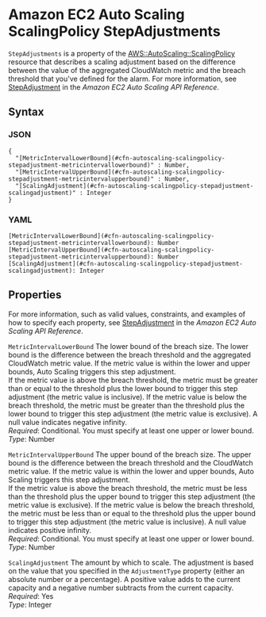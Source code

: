 # Amazon EC2 Auto Scaling ScalingPolicy StepAdjustments<a name="aws-properties-autoscaling-scalingpolicy-stepadjustments"></a>

`StepAdjustments` is a property of the [AWS::AutoScaling::ScalingPolicy](aws-properties-as-policy.md) resource that describes a scaling adjustment based on the difference between the value of the aggregated CloudWatch metric and the breach threshold that you've defined for the alarm\. For more information, see [StepAdjustment](https://docs.aws.amazon.com/autoscaling/ec2/APIReference/API_StepAdjustment.html) in the *Amazon EC2 Auto Scaling API Reference*\.

## Syntax<a name="w4ab1c21c14d149b5"></a>

### JSON<a name="aws-properties-autoscaling-scalingpolicy-stepadjustments-syntax.json"></a>

```
{
  "[MetricIntervalLowerBound](#cfn-autoscaling-scalingpolicy-stepadjustment-metricintervallowerbound)" : Number,
  "[MetricIntervalUpperBound](#cfn-autoscaling-scalingpolicy-stepadjustment-metricintervalupperbound)" : Number,
  "[ScalingAdjustment](#cfn-autoscaling-scalingpolicy-stepadjustment-scalingadjustment)" : Integer
}
```

### YAML<a name="aws-properties-autoscaling-scalingpolicy-stepadjustments-syntax.yaml"></a>

```
[MetricIntervalLowerBound](#cfn-autoscaling-scalingpolicy-stepadjustment-metricintervallowerbound): Number
[MetricIntervalUpperBound](#cfn-autoscaling-scalingpolicy-stepadjustment-metricintervalupperbound): Number
[ScalingAdjustment](#cfn-autoscaling-scalingpolicy-stepadjustment-scalingadjustment): Integer
```

## Properties<a name="w4ab1c21c14d149b7"></a>

For more information, such as valid values, constraints, and examples of how to specify each property, see [StepAdjustment](https://docs.aws.amazon.com/autoscaling/ec2/APIReference/API_StepAdjustment.html) in the *Amazon EC2 Auto Scaling API Reference*\.

`MetricIntervalLowerBound`  <a name="cfn-autoscaling-scalingpolicy-stepadjustment-metricintervallowerbound"></a>
The lower bound of the breach size\. The lower bound is the difference between the breach threshold and the aggregated CloudWatch metric value\. If the metric value is within the lower and upper bounds, Auto Scaling triggers this step adjustment\.  
If the metric value is above the breach threshold, the metric must be greater than or equal to the threshold plus the lower bound to trigger this step adjustment \(the metric value is inclusive\)\. If the metric value is below the breach threshold, the metric must be greater than the threshold plus the lower bound to trigger this step adjustment \(the metric value is exclusive\)\. A null value indicates negative infinity\.  
*Required*: Conditional\. You must specify at least one upper or lower bound\.  
*Type*: Number

`MetricIntervalUpperBound`  <a name="cfn-autoscaling-scalingpolicy-stepadjustment-metricintervalupperbound"></a>
The upper bound of the breach size\. The upper bound is the difference between the breach threshold and the CloudWatch metric value\. If the metric value is within the lower and upper bounds, Auto Scaling triggers this step adjustment\.  
If the metric value is above the breach threshold, the metric must be less than the threshold plus the upper bound to trigger this step adjustment \(the metric value is exclusive\)\. If the metric value is below the breach threshold, the metric must be less than or equal to the threshold plus the upper bound to trigger this step adjustment \(the metric value is inclusive\)\. A null value indicates positive infinity\.  
*Required*: Conditional\. You must specify at least one upper or lower bound\.  
*Type*: Number

`ScalingAdjustment`  <a name="cfn-autoscaling-scalingpolicy-stepadjustment-scalingadjustment"></a>
The amount by which to scale\. The adjustment is based on the value that you specified in the `AdjustmentType` property \(either an absolute number or a percentage\)\. A positive value adds to the current capacity and a negative number subtracts from the current capacity\.  
*Required*: Yes  
*Type*: Integer